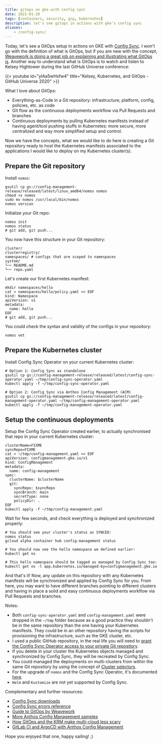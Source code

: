 ```yaml
---
title: gitops on gke with config sync
date: 2021-01-20
tags: [containers, security, gcp, kubernetes]
description: let's see gitops in actions with gke's config sync
aliases:
    - /config-sync/
---
```

Today, let's see a GitOps setup in actions on GKE with [Config Sync](https://cloud.google.com/kubernetes-engine/docs/add-on/config-sync). I won't go with the definition of what is GitOps, but if you are new with the concept, [Weavework is doing a great job on explaining and illustrating what GitOps is](https://www.weave.works/technologies/gitops/). Another way to understand what is GitOps is to watch and listen to Kelsey Hightower during the last GitHub Universe conference: 

{{< youtube id="yIAa5wHsfw4" title="Kelsey, Kubernetes, and GitOps - GitHub Universe 2020" >}}

What I love about GitOps:
- Everything-as-Code in a Git repository: infrastructure, platform, config, policies, etc. as code
- Git flow as the continuous deployments workflow via Pull Requests and branches
- Continuous deployments by pulling Kubernetes manifests instead of having agent/tool pushing stuffs in Kubernetes: more secure, more centralized and way more simplified setup and control.

Now we have the concepts, what we would like to do here is creating a Git repository ready to host the Kubernetes manifests associated to the applications I would like to deploy on my Kubernetes cluster(s).

## Prepare the Git repository

Install `nomos`:
```
gsutil cp gs://config-management-release/released/latest/linux_amd64/nomos nomos
chmod +x nomos
sudo mv nomos /usr/local/bin/nomos
nomos version
```

Initialize your Git repo:
```
nomos init
nomos status
# git add, git push...
```

You now have this structure in your Git repository:
```
cluster/
clusterregistry/
namespaces/ # configs that are scoped to namespaces
system/
└── README.md
└── repo.yaml
```

Let's create our first Kubernetes manifest:
```
mkdir namespaces/hello
cat > namespaces/hello/policy.yaml << EOF
kind: Namespace
apiVersion: v1
metadata:
  name: hello
EOF
# git add, git push...
```

You could check the syntax and validity of the configs in your repository:
```
nomos vet
```

## Prepare the Kubernetes cluster

Install Config Sync Operator on your current Kubernetes cluster:
```
# Option 1: Config Sync as standalone
gsutil cp gs://config-management-release/released/latest/config-sync-operator.yaml ~/tmp/config-sync-operator.yaml
kubectl apply -f ~/tmp/config-sync-operator.yaml

# Option 2: Config Sync via Anthos Config Management (ACM)
gsutil cp gs://config-management-release/released/latest/config-management-operator.yaml ~/tmp/config-management-operator.yaml
kubectl apply -f ~/tmp/config-management-operator.yaml
```

## Setup the continuous deployments

Setup the Config Sync Operator created earlier, to actually synchronised that repo in your current Kubernetes cluster:
```
clusterName=FIXME
syncRepo=FIXME
cat > ~/tmp/config-management.yaml << EOF
apiVersion: configmanagement.gke.io/v1
kind: ConfigManagement
metadata:
  name: config-management
spec:
  clusterName: $clusterName
  git:
    syncRepo: $syncRepo
    syncBranch: main
    secretType: none
    policyDir: .
EOF
kubectl apply -f ~/tmp/config-management.yaml
```

Wait for few seconds, and check everything is deployed and synchronized properly:
```
# You should see your cluster's status as SYNCED:
nomos status
gcloud alpha container hub config-management status

# You should now see the hello namespace we defined earlier:
kubectl get ns

# This hello namespace should be tagged as managed by Config Sync too:
kubectl get ns -l app.kubernetes.io/managed-by=configmanagement.gke.io
```

And that's it! Now, any update on this repository with any Kubernetes manifests will be synchronized and applied by Config Sync for you. From here, you may want to have different branches pointing to different clusters and having in place a solid and easy continuous deployments workflow via Pull Requests and branches.

Notes:
- Both `config-sync-operator.yaml` and `config-management.yaml` were dropped in the `~/tmp` folder because as a good practice they shouldn't be in the same repository than the one having your Kubernetes manifests. They could be in an other repository having the scripts for provisioning the infrastructure, such as the GKE cluster, etc.
- I used a public GitHub repository, in the real life you will need to [grant the Config Sync Operator access to your private Git repository](https://cloud.google.com/kubernetes-engine/docs/add-on/config-sync/how-to/installing#git-creds-secret).
- If you delete in your cluster the Kubernetes objects managed and synchronized by Config Sync, they will be recreated by Config Sync.
- You could managed the deployments on multi-clusters from within the same Git repository by using the concept of [Cluster selectors](https://cloud.google.com/kubernetes-engine/docs/add-on/config-sync/how-to/clusterselectors).
- For the upgrade of `nomos` and the Config Sync Operator, it's documented [here](https://cloud.google.com/kubernetes-engine/docs/add-on/config-sync/how-to/installing#upgrading_versions).
- `Helm` and `Kustomize` are not yet supported by Config Sync.

Complementary and further resources:
- [Config Sync downloads](https://cloud.google.com/kubernetes-engine/docs/add-on/config-sync/downloads)
- [Config Sync errors reference](https://cloud.google.com/kubernetes-engine/docs/add-on/config-sync/reference/errors)
- [Guide to GitOps by Weavework](https://www.weave.works/technologies/gitops/)
- [More Anthos Config Management samples](https://github.com/GoogleCloudPlatform/csp-config-management)
- [How GitOps and the KRM make multi-cloud less scary](https://seroter.com/2021/01/12/how-gitops-and-the-krm-make-multi-cloud-less-scary/)
- [GitLab CI and ArgoCD with Anthos Config Management](https://www.arctiq.ca/our-blog/2021/1/18/cicd-pipelines-using-gitlab-ci-argo-cd-with-anthos-config-management/)

Hope you enjoyed that one, happy sailing! ;)
